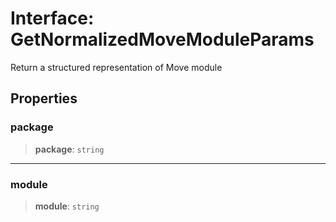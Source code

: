 # Interface: GetNormalizedMoveModuleParams

Return a structured representation of Move module

## Properties

### package

> **package**: `string`

---

### module

> **module**: `string`
